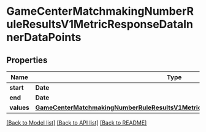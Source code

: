 # GameCenterMatchmakingNumberRuleResultsV1MetricResponseDataInnerDataPoints

## Properties
Name | Type | Description | Notes
------------ | ------------- | ------------- | -------------
**start** | **Date** |  | [optional] 
**end** | **Date** |  | [optional] 
**values** | [**GameCenterMatchmakingNumberRuleResultsV1MetricResponseDataInnerDataPointsValues**](GameCenterMatchmakingNumberRuleResultsV1MetricResponseDataInnerDataPointsValues.md) |  | [optional] 

[[Back to Model list]](../README.md#documentation-for-models) [[Back to API list]](../README.md#documentation-for-api-endpoints) [[Back to README]](../README.md)


